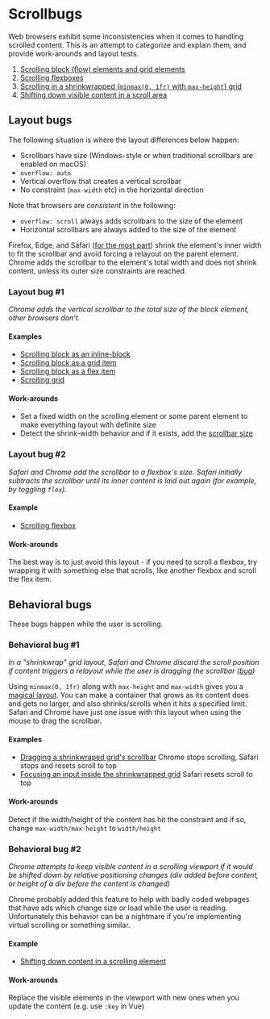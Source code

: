 Scrollbugs
==========

Web browsers exhibit some inconsistencies when it comes to handling scrolled content. This is an attempt to categorize and explain them, and provide work-arounds and layout tests.

1. [Scrolling block (flow) elements and grid elements](#layout-bug-1)
2. [Scrolling flexboxes](#layout-bug-2)
3. [Scrolling in a shrinkwrapped (`minmax(0, 1fr)` with `max-height`) grid](#behavioral-bug-1)
4. [Shifting down visible content in a scroll area](#behavioral-bug-2)

## Layout bugs

The following situation is where the layout differences below happen:
* Scrollbars have size (Windows-style or when traditional scrollbars are enabled on macOS)
* `overflow: auto`
* Vertical overflow that creates a vertical scrollbar
* No constraint (`max-width` etc) in the horizontal direction

Note that browsers are _consistent_ in the following:
* `overflow: scroll` always adds scrollbars to the size of the element
* Horizontal scrollbars are always added to the size of the element

Firefox, Edge, and Safari ([for the most part](#layout-bug-2)) shrink the element's inner width to fit the scrollbar and avoid forcing a relayout on the parent element. Chrome adds the scrollbar to the element's total width and does not shrink content, unless its outer size constraints are reached.

### Layout bug #1

_Chrome adds the vertical scrollbar to the total size of the block element, other browsers don't._

#### Examples

* [Scrolling block as an inline-block](http://jsfiddle.net/d3jptx5b/)
* [Scrolling block as a grid item](http://jsfiddle.net/e47g1fd9/)
* [Scrolling block as a flex item](http://jsfiddle.net/dunr72ye/)
* [Scrolling grid](http://jsfiddle.net/rmyjfaq4/)

#### Work-arounds

* Set a fixed width on the scrolling element or some parent element to make everything layout with definite size
* Detect the shrink-width behavior and if it exists, add the [scrollbar size](https://jsfiddle.net/quLjdn0p/)

### Layout bug #2

_Safari and Chrome add the scrollbar to a flexbox's size. Safari initially subtracts the scrollbar until its inner content is laid out again (for example, by toggling `flex`)._

#### Example

* [Scrolling flexbox](http://jsfiddle.net/2n7uf8g9/)

#### Work-arounds

The best way is to just avoid this layout - if you need to scroll a flexbox, try wrapping it with something else that scrolls, like another flexbox and scroll the flex item.

## Behavioral bugs

These bugs happen while the user is scrolling.

### Behavioral bug #1

_In a "shrinkwrap" grid layout, Safari and Chrome discard the scroll position if content triggers a relayout while the user is dragging the scrollbar ([bug](https://bugs.chromium.org/p/chromium/issues/detail?id=878571))_

Using `minmax(0, 1fr)` along with `max-height` and `max-width` gives you a [magical layout](https://www.w3.org/TR/css-grid-1/#algo-flex-tracks). You can make a container that grows as its content does and gets no larger, and also shrinks/scrolls when it hits a specified limit. Safari and Chrome have just one issue with this layout when using the mouse to drag the scrollbar.

#### Examples

* [Dragging a shrinkwraped grid's scrollbar](https://jsfiddle.net/xkza85dp/) Chrome stops scrolling, Safari stops and resets scroll to top
* [Focusing an input inside the shrinkwrapped grid](https://jsfiddle.net/9z2oxsbd/) Safari resets scroll to top

#### Work-arounds

Detect if the width/height of the content has hit the constraint and if so, change `max-width/max-height` to `width/height`

### Behavioral bug #2

_Chrome attempts to keep visible content in a scrolling viewport if it would be shifted down by relative positioning changes (div added before content, or height of a div before the content is changed)_

Chrome probably added this feature to help with badly coded webpages that have ads which change size or load while the user is reading. Unfortunately this behavior can be a nightmare if you're implementing virtual scrolling or something similar.

#### Example

* [Shifting down content in a scrolling element](https://jsfiddle.net/kdwp7mzb/)

#### Work-arounds

Replace the visible elements in the viewport with new ones when you update the content (e.g. use `:key` in Vue)
